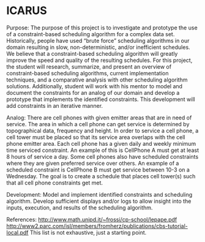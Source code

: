 # ICARUS
Purpose: 
The purpose of this project is to investigate and prototype the use of a constraint-based scheduling algorithm for a complex data set.  Historically, people have used “brute force” scheduling algorithms in our domain resulting in slow, non-deterministic, and/or inefficient schedules.  We believe that a constraint-based scheduling algorithm will greatly improve the speed and quality of the resulting schedules.  For this project, the student will research, summarize, and present an overview of constraint-based scheduling algorithms, current implementation techniques, and a comparative analysis with other scheduling algorithm solutions.  Additionally, student will work with his mentor to model and document the constraints for an analog of our domain and develop a prototype that implements the identified constraints.  This development will add constraints in an iterative manner.

Analog: 
There are cell phones with given emitter areas that are in need of service. The area in which a cell phone can get service is determined by topographical data, frequency and height. In order to service a cell phone, a cell tower must be placed so that its service area overlaps with the cell phone emitter area. Each cell phone has a given daily and weekly minimum time serviced constraint. An example of this is CellPhone A must get at least 8 hours of service a day. Some cell phones also have scheduled constraints where they are given preferred service over others. An example of a scheduled constraint is CellPhone B must get service between 10-3 on a Wednesday. The goal is to create a schedule that places cell tower(s) such that all cell phone constraints get met.

Development: 
Model and implement identified constraints and scheduling algorithm.  Develop sufficient displays and/or logs to allow insight into the inputs, execution, and results of the scheduling algorithm.

References: 
http://www.math.unipd.it/~frossi/cp-school/lepape.pdf
http://www2.parc.com/isl/members/fromherz/publications/cbs-tutorial-local.pdf
This list is not exhaustive, just a starting point.

